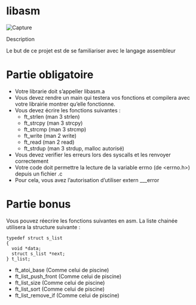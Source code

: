 # libasm

![Capture](https://user-images.githubusercontent.com/45235527/96904473-76c26280-1497-11eb-808c-92feeb08040f.PNG)

Description

Le but de ce projet est de se familiariser avec le langage assembleur

# Partie obligatoire

- Votre librarie doit s’appeller libasm.a
- Vous devez rendre un main qui testera vos fonctions et compilera avec votre librairie montrer qu’elle fonctionne.
- Vous devez écrire les fonctions suivantes :
  - ft_strlen (man 3 strlen)
  - ft_strcpy (man 3 strcpy)
  - ft_strcmp (man 3 strcmp)
  - ft_write (man 2 write)
  - ft_read (man 2 read)
  - ft_strdup (man 3 strdup, malloc autorisé)
- Vous devez verifier les erreurs lors des syscalls et les renvoyer correctement
- Votre code doit permettre la lecture de la variable errno (de <errno.h>) depuis un fichier .c
- Pour cela, vous avez l’autorisation d’utiliser extern ___error


# Partie bonus

Vous pouvez réecrire les fonctions suivantes en asm. La liste chainée utilisera la structure suivante :

```
typedef struct s_list
{
  void *data;
  struct s_list *next;
} t_list;
```

- ft_atoi_base (Comme celui de piscine)
- ft_list_push_front (Comme celui de piscine)
- ft_list_size (Comme celui de piscine)
- ft_list_sort (Comme celui de piscine)
- ft_list_remove_if (Comme celui de piscine)
